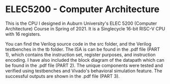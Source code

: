 # ELEC5200 - Computer Architecture

This is the CPU I designed in Auburn University's ELEC 5200 (Computer Architecture) Course in Spring of 2021.
It is a Singlecycle 16-bit RISC-V CPU with 16 registers.

You can find the Verilog source code in the src folder, and the Verilog testbenches in the tb folder. The ISA is can be found in the .pdf file (PART 1), which contains the instruction set, register purposes, and instruction encoding. I have also included the block diagram of the datapath which can be found in the .pdf file (PART 2). The unique components were tested and verified using testbenches and Vivado's behavioral simulation feature. The successful outputs are shown in the .pdf file (PART 3).
